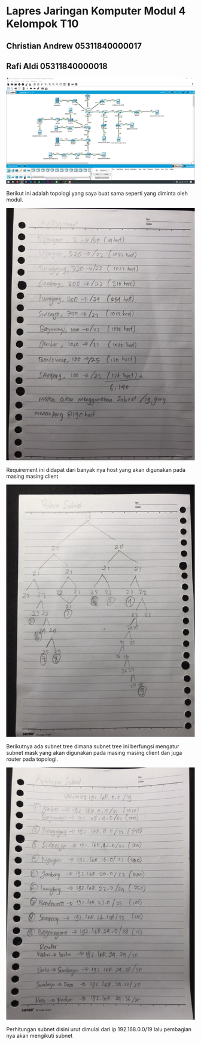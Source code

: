 # Lapres Jaringan Komputer Modul 4 Kelompok T10

## Christian Andrew 05311840000017
## Rafi Aldi 05311840000018


![topologi](/image/topo.png)

Berikut ini adalah topologi yang saya buat sama seperti yang diminta oleh modul.

![requirement](/image/requirement.jpg)

Requirement ini didapat dari banyak nya host yang akan 
digunakan pada masing masing client 

![subnet tree](/image/subnet_tree.jpg)

Berikutnya ada subnet tree dimana subnet tree ini berfungsi mengatur subnet mask yang akan digunakan pada masing masing client dan juga router pada topologi.

![perhitungan_subnet](/image/perhitungan_subnet.jpg)

Perhitungan subnet disini urut dimulai dari ip 192.168.0.0/19 lalu pembagian nya akan mengikuti subnet